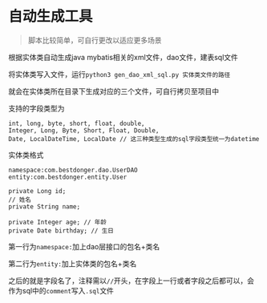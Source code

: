 # 自动生成工具

> 脚本比较简单，可自行更改以适应更多场景

根据实体类自动生成java mybatis相关的xml文件，dao文件，建表sql文件

将实体类写入文件，运行`python3 gen_dao_xml_sql.py 实体类文件的路径`

就会在实体类所在目录下生成对应的三个文件，可自行拷贝至项目中

支持的字段类型为
```
int, long, byte, short, float, double,
Integer, Long, Byte, Short, Float, Double,
Date, LocalDateTime, LocalDate // 这三种类型生成的sql字段类型统一为datetime
```

实体类格式
```
namespace:com.bestdonger.dao.UserDAO
entity:com.bestdonger.entity.User

private Long id;
// 姓名
private String name;

private Integer age; // 年龄
private Date birthday; // 生日

```

第一行为`namespace:`加上dao层接口的包名+类名

第二行为`entity:`加上实体类的包名+类名

之后的就是字段名了，注释需以`//`开头，在字段上一行或者字段之后都可以，会作为sql中的`comment`写入`.sql`文件
